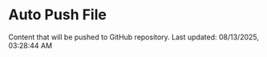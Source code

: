 # Auto Push File

Content that will be pushed to GitHub repository.
Last updated: 08/13/2025, 03:28:44 AM